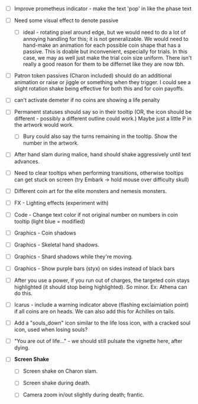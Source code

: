 
- [ ] Improve prometheus indicator - make the text 'pop' in like the phase text
- [ ] Need some visual effect to denote passive
	- [ ] ideal - rotating pixel around edge, but we would need to do a lot of annoying handling for this; it is not generalizable. We would need to hand-make an animation for each possible coin shape that has a passive. This is doable but inconvenient, especially for trials. In this case, we may as well just make the trial coin size uniform. There isn't really a good reason for them to be differnet like they are now tbh.
- [ ] Patron token passives (Charon included) should do an additional animation or raise or jiggle or something when they trigger. I could see a slight rotation shake being effective for both this and for coin payoffs.
- [ ] can't activate demeter if no coins are showing a life penalty
- [ ] Permanent statuses should say so in their tooltip (OR, the icon should be different - possibly a different outline could work.) Maybe just a little P in the artwork would work.
	- [ ] Bury could also say the turns remaining in the tooltip. Show the number in the artwork.
- [ ] After hand slam during malice, hand should shake aggressively until text advances.
- [ ] Need to clear tooltips when performing transitions, otherwise tooltips can get stuck on screen (try Embark -> hold mouse over difficulty skull)
- [ ] Different coin art for the elite monsters and nemesis monsters.
- [ ] FX - Lighting effects (experiment with)
- [ ] Code - Change text color if not original number on numbers in coin tooltip (light blue = modified)
- [ ] Graphics - Coin shadows
- [ ] Graphics - Skeletal hand shadows.
- [ ] Graphics - Shard shadows while they're moving.
- [ ] Graphics - Show purple bars (styx) on sides instead of black bars
- [ ] After you use a power, if you run out of charges, the targeted coin stays highlighted (it should stop being highlighted). So minor. Ex: Athena can do this.
- [ ] Icarus - include a warning indicator above (flashing exclaimiation point) if all coins are on heads. We can also add this for Achilles on tails.
- [ ] Add a "souls_down" icon similar to the life loss icon, with a cracked soul icon, used when losing souls?
- [ ] "You are out of life..." - we should still pulsate the vignette here, after dying.

- [ ] **Screen Shake**
	- [ ] Screen shake on Charon slam.
	- [ ] Screen shake during death.
	- [ ] Camera zoom in/out slightly during death; frantic.

